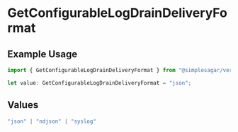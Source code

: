 # GetConfigurableLogDrainDeliveryFormat

## Example Usage

```typescript
import { GetConfigurableLogDrainDeliveryFormat } from "@simplesagar/vercel/models/getconfigurablelogdrainop.js";

let value: GetConfigurableLogDrainDeliveryFormat = "json";
```

## Values

```typescript
"json" | "ndjson" | "syslog"
```
